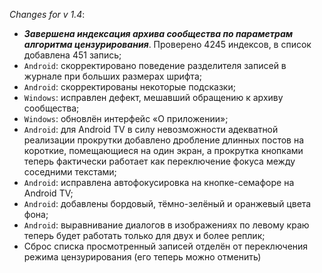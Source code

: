 _Changes for v 1.4_:
- ***Завершена индексация архива сообщества по параметрам алгоритма цензурирования***. Проверено 4245 индексов, в список добавлена 451 запись;
- `Android`: скорректировано поведение разделителя записей в журнале при больших размерах шрифта;
- `Android`: скорректированы некоторые подсказки;
- `Windows`: исправлен дефект, мешавший обращению к архиву сообщества;
- `Windows`: обновлён интерфейс «О приложении»;
- `Android`: для Android TV в силу невозможности адекватной реализации прокрутки добавлено дробление длинных постов на короткие, помещающиеся на один экран, а прокрутка кнопками теперь фактически работает как переключение фокуса между соседними текстами;
- `Android`: исправлена автофокусировка на кнопке-семафоре на Android TV;
- `Android`: добавлены бордовый, тёмно-зелёный и оранжевый цвета фона;
- `Android`: выравнивание диалогов в изображениях по левому краю теперь будет работать только для двух и более реплик;
- Сброс списка просмотренный записей отделён от переключения режима цензурирования (его теперь можно отменить)
